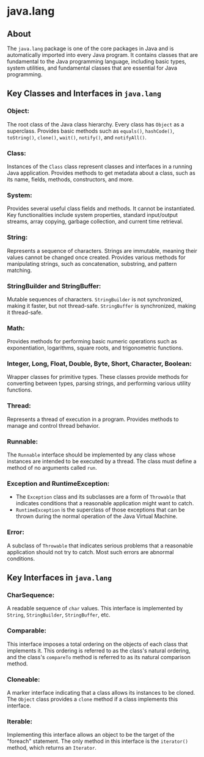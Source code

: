 # java.lang

## About

The `java.lang` package is one of the core packages in Java and is automatically imported into every Java program. It contains classes that are fundamental to the Java programming language, including basic types, system utilities, and fundamental classes that are essential for Java programming.

## Key Classes and Interfaces in `java.lang`

### **Object**:

The root class of the Java class hierarchy. Every class has `Object` as a superclass. Provides basic methods such as `equals()`, `hashCode()`, `toString()`, `clone()`, `wait()`, `notify()`, and `notifyAll()`.

### **Class**:

Instances of the `Class` class represent classes and interfaces in a running Java application. Provides methods to get metadata about a class, such as its name, fields, methods, constructors, and more.

### **System**:

Provides several useful class fields and methods. It cannot be instantiated. Key functionalities include system properties, standard input/output streams, array copying, garbage collection, and current time retrieval.

### **String**:

Represents a sequence of characters. Strings are immutable, meaning their values cannot be changed once created. Provides various methods for manipulating strings, such as concatenation, substring, and pattern matching.

### **StringBuilder** and **StringBuffer**:

Mutable sequences of characters. `StringBuilder` is not synchronized, making it faster, but not thread-safe. `StringBuffer` is synchronized, making it thread-safe.

### **Math**:

Provides methods for performing basic numeric operations such as exponentiation, logarithms, square roots, and trigonometric functions.

### **Integer, Long, Float, Double, Byte, Short, Character, Boolean**:

Wrapper classes for primitive types. These classes provide methods for converting between types, parsing strings, and performing various utility functions.

### **Thread**:

Represents a thread of execution in a program. Provides methods to manage and control thread behavior.

### **Runnable**:

The `Runnable` interface should be implemented by any class whose instances are intended to be executed by a thread. The class must define a method of no arguments called `run`.

### **Exception** and **RuntimeException**:

* The `Exception` class and its subclasses are a form of `Throwable` that indicates conditions that a reasonable application might want to catch.
* `RuntimeException` is the superclass of those exceptions that can be thrown during the normal operation of the Java Virtual Machine.

### **Error**:

A subclass of `Throwable` that indicates serious problems that a reasonable application should not try to catch. Most such errors are abnormal conditions.

## Key Interfaces in `java.lang`

### **CharSequence**:

A readable sequence of `char` values. This interface is implemented by `String`, `StringBuilder`, `StringBuffer`, etc.

### **Comparable**:

This interface imposes a total ordering on the objects of each class that implements it. This ordering is referred to as the class's natural ordering, and the class's `compareTo` method is referred to as its natural comparison method.

### **Cloneable**:

A marker interface indicating that a class allows its instances to be cloned. The `Object` class provides a `clone` method if a class implements this interface.

### **Iterable**:

Implementing this interface allows an object to be the target of the "foreach" statement. The only method in this interface is the `iterator()` method, which returns an `Iterator`.
